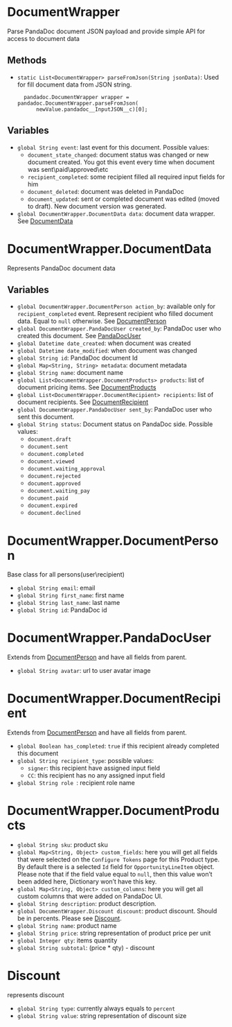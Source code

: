 # DocumentWrapper

Parse PandaDoc document JSON payload and provide simple API for access to document data

## Methods

- `static List<DocumentWrapper> parseFromJson(String jsonData)`: Used for fill document data from JSON string.

        pandadoc.DocumentWrapper wrapper = pandadoc.DocumentWrapper.parseFromJson(
            newValue.pandadoc__InputJSON__c)[0];

## Variables
- `global String event`: last event for this document. Possible values:
    - `document_state_changed`: document status was changed or new document created. You got this event every time when document was sent\paid\approved\etc
    - `recipient_completed`: some recipient filled all required input fields for him
    - `document_deleted`: document was deleted in PandaDoc
    - `document_updated`: sent or completed document was edited (moved to draft). New document version was generated.
- `global DocumentWrapper.DocumentData data`: document data wrapper. See [DocumentData](#documentwrapperdocumentdata)


# DocumentWrapper.DocumentData

Represents PandaDoc document data

## Variables
- `global DocumentWrapper.DocumentPerson action_by`: available only for `recipient_completed` event. Represent recipient who filled document data. Equal to `null` otherwise. See [DocumentPerson](#documentwrapperdocumentperson)
- `global DocumentWrapper.PandaDocUser created_by`: PandaDoc user who created this document. See [PandaDocUser](#documentwrapperpandadocuser)
- `global Datetime date_created`: when document was created
- `global Datetime date_modified`: when document was changed
- `global String id`: PandaDoc document Id
- `global Map<String, String> metadata`: document metadata
- `global String name`: document name
- `global List<DocumentWrapper.DocumentProducts> products`: list of document pricing items. See [DocumentProducts](#documentwrapperdocumentproducts)
- `global List<DocumentWrapper.DocumentRecipient> recipients`: list of document recipients. See  [DocumentRecipient](#documentwrapperdocumentrecipient)
- `global DocumentWrapper.PandaDocUser sent_by`: PandaDoc user who sent this document.
- `global String status`: Document status on PandaDoc side. Possible values:
    - `document.draft`
    - `document.sent`
    - `document.completed`
    - `document.viewed`
    - `document.waiting_approval`
    - `document.rejected`
    - `document.approved`
    - `document.waiting_pay`
    - `document.paid`
    - `document.expired`
    - `document.declined`


# DocumentWrapper.DocumentPerson
Base class for all persons(user\recipient)
- `global String email`: email
- `global String first_name`:  first name
- `global String last_name`: last name
- `global String id`: PandaDoc id

# DocumentWrapper.PandaDocUser
Extends from [DocumentPerson](#documentwrapperdocumentperson) and have all fields from parent.
- `global String avatar`: url to user avatar image

# DocumentWrapper.DocumentRecipient
Extends from [DocumentPerson](#documentwrapperdocumentperson) and have all fields from parent.
- `global Boolean has_completed`: `true` if this recipient already completed this document
- `global String recipient_type`: possible values:
    - `signer`: this recipient have assigned input field
    - `CC`: this recipient has no any assigned input field
- `global String role `: recipient role name

# DocumentWrapper.DocumentProducts
- `global String sku`: product sku
- `global Map<String, Object> custom_fields`: here you will get all fields that were selected on the `Configure Tokens` page for this Product type. By default there is a selected `Id` field for `OpportunityLineItem` object. Please note that if the field value equal to `null`, then this value won’t been added here, Dictionary won’t have this key.
- `global Map<String, Object> custom_columns`: here you will get all custom columns that were added on PandaDoc UI.
- `global String description`: product description.
- `global DocumentWrapper.Discount discount`: product discount. Should be in percents. Please see [Discount](#discount).
- `global String name`: product name
- `global String price`: string representation of product price per unit
- `global Integer qty`: items quantity
- `global String subtotal`: (price * qty) - discount

# Discount
represents discount
- `global String type`: currently always equals to `percent`
- `global String value`: string representation of discount size
